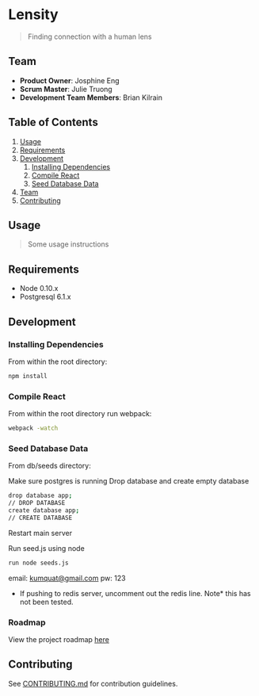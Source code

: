 # Lensity

> Finding connection with a human lens

## Team

  - __Product Owner__: Josphine Eng
  - __Scrum Master__: Julie Truong
  - __Development Team Members__: Brian Kilrain

## Table of Contents

1. [Usage](#Usage)
1. [Requirements](#requirements)
1. [Development](#development)
    1. [Installing Dependencies](#installing-dependencies)
    1. [Compile React](#compile-react)
    1. [Seed Database Data](#seed-database-data)
1. [Team](#team)
1. [Contributing](#contributing)

## Usage

> Some usage instructions

## Requirements

- Node 0.10.x
- Postgresql 6.1.x

## Development

### Installing Dependencies

From within the root directory:

```sh
npm install
```
### Compile React

From within the root directory run webpack:

```sh
webpack -watch
```

### Seed Database Data

From db/seeds directory:

Make sure postgres is running
Drop database and create empty database

```sh
drop database app;
// DROP DATABASE
create database app;
// CREATE DATABASE
```
Restart main server

Run seed.js using node
```sh
run node seeds.js
```

email: kumquat@gmail.com
pw: 123
* If pushing to redis server, uncomment out the redis line. Note* this has not been tested.

### Roadmap

View the project roadmap [here](LINK_TO_PROJECT_ISSUES)


## Contributing

See [CONTRIBUTING.md](CONTRIBUTING.md) for contribution guidelines.
